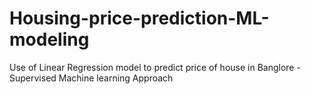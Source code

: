 # Housing-price-prediction-ML-modeling
Use of Linear Regression model to predict price of house in Banglore - Supervised Machine learning Approach

